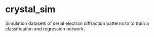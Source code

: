 # crystal_sim
Simulation datasets of serial electron diffraction patterns to to train a classification and regression network.
